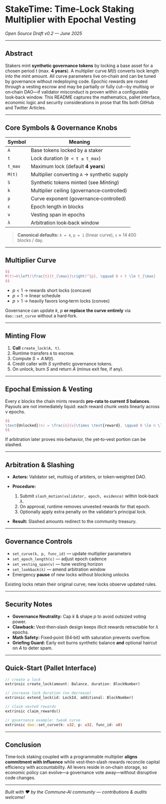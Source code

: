 # StakeTime: Time‑Lock Staking Multiplier with Epochal Vesting

*Open Source Draft v0.2 — June 2025*

---

## Abstract

Stakers mint **synthetic governance tokens** by locking a base asset for a chosen period $t$ (max. **4 years**). A multiplier curve $M(t)$ converts lock length into the mint amount. All curve parameters live on‑chain and can be tuned by governance without redeploying code. Epochic rewards are routed through a vesting escrow and may be partially or fully cut—by multisig or on‑chain DAO—if validator misconduct is proven within a configurable look‑back window. This README captures the mathematics, pallet interface, economic logic and security considerations in prose that fits both GitHub and Twitter Articles.

---

## Core Symbols & Governance Knobs

| Symbol  | Meaning                                      |
| ------- | -------------------------------------------- |
| `A`     | Base tokens locked by a staker               |
| `t`     | Lock duration (`0 < t ≤ t_max`)              |
| `t_max` | Maximum lock (default **4 years**)           |
| `M(t)`  | Multiplier converting `A` → synthetic supply |
| `S`     | Synthetic tokens minted (see *Minting*)      |
| `k`     | Multiplier ceiling (governance‑controlled)   |
| `p`     | Curve exponent (governance‑controlled)       |
| `ε`     | Epoch length in blocks                       |
| `ν`     | Vesting span in epochs                       |
| `λ`     | Arbitration look‑back window                 |

> **Canonical defaults:** `k = 4`, `p = 1` (linear curve), `ε` ≈ 14 400 blocks / day.

---

## Multiplier Curve

```latex
$$
M(t)=k\left(\frac{t}{t_{\max}}\right)^{p}, \qquad 0 < t \le t_{\max}
$$
```

* $p < 1$ → rewards short locks (concave)
* $p = 1$ → linear schedule
* $p > 1$ → heavily favors long‑term locks (convex)

Governance can update $k$, $p$ **or replace the curve entirely** via `dao::set_curve` without a hard‑fork.

---

## Minting Flow

1. **Call** `create_lock(A, t)`.
2. Runtime transfers `A` to escrow.
3. Compute $S = A\,M(t)$.
4. Credit caller with $S$ synthetic governance tokens.
5. On unlock, burn $S$ and return $A$ (minus exit fee, if any).

---

## Epochal Emission & Vesting

Every $ε$ blocks the chain mints rewards **pro‑rata to current $S$ balances**. Payouts are not immediately liquid: each reward chunk vests linearly across $ν$ epochs.

```latex
$$
\text{Unlocked}(n) = \frac{n}{ν}\times \text{reward}, \qquad 0 \le n \le ν
$$
```

If arbitration later proves mis‑behavior, the yet‑to‑vest portion can be slashed.

---

## Arbitration & Slashing

* **Actors:** Validator set, multisig of arbiters, or token‑weighted DAO.
* **Procedure:**

  1. Submit `slash_motion(validator, epoch, evidence)` within look‑back $λ$.
  2. On approval, runtime removes unvested rewards for that epoch.
  3. Optionally apply extra penalty on the validator’s principal lock.
* **Result:** Slashed amounts redirect to the community treasury.

---

## Governance Controls

* `set_curve(k, p, func_id)` — update multiplier parameters
* `set_epoch_length(ε)` — adjust epoch cadence
* `set_vesting_span(ν)` — tune vesting horizon
* `set_lookback(λ)` — amend arbitration window
* Emergency **pause** of new locks without blocking unlocks

Existing locks retain their original curve; new locks observe updated rules.

---

## Security Notes

* **Governance Neutrality:** Cap $k$ & shape $p$ to avoid outsized voting power.
* **Clawback:** Vest‑then‑slash design keeps illicit rewards retractable for $λ$ epochs.
* **Math Safety:** Fixed‑point (64‑bit) with saturation prevents overflow.
* **Griefing Guard:** Early exit burns synthetic balance **and** optional haircut on $A$ to deter spam.

---

## Quick‑Start (Pallet Interface)

```rust
// create a lock
extrinsic create_lock(amount: Balance, duration: BlockNumber)

// increase lock duration (no decrease)
extrinsic extend_lock(id: LockId, additional: BlockNumber)

// claim vested rewards
extrinsic claim_rewards()

// governance example: tweak curve
extrinsic dao::set_curve(k: u32, p: u32, func_id: u8)
```

---

## Conclusion

Time‑lock staking coupled with a programmable multiplier **aligns commitment with influence** while vest‑then‑slash rewards reconcile capital efficiency with accountability. All levers reside in on‑chain storage, so economic policy can evolve—a governance vote away—without disruptive code changes.

---

*Built with ❤️ by the Commune‑AI community — contributions & audits welcome!*
